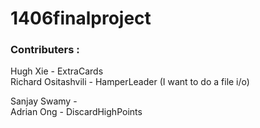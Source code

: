# 1406finalproject
### Contributers :
 Hugh Xie               - ExtraCards  
 Richard Ositashvili    - HamperLeader (I want to do a file i/o)
 
 Sanjay Swamy           -      
 Adrian Ong             - DiscardHighPoints    
